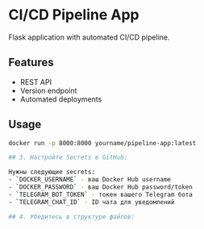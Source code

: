 # CI/CD Pipeline App

Flask application with automated CI/CD pipeline.

## Features
- REST API
- Version endpoint
- Automated deployments

## Usage
```bash
docker run -p 8000:8000 yourname/pipeline-app:latest

## 3. Настройте Secrets в GitHub:

Нужны следующие secrets:
- `DOCKER_USERNAME` - ваш Docker Hub username
- `DOCKER_PASSWORD` - ваш Docker Hub password/token
- `TELEGRAM_BOT_TOKEN` - токен вашего Telegram бота
- `TELEGRAM_CHAT_ID` - ID чата для уведомлений

## 4. Убедитесь в структуре файлов:
